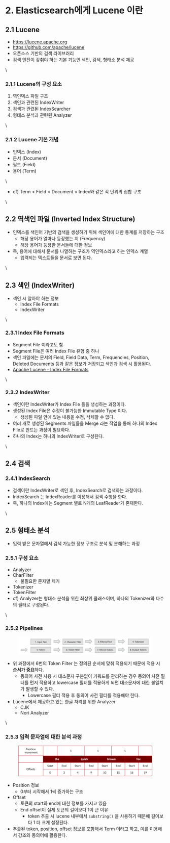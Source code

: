 # 2. Elasticsearch에게 Lucene 이란

## 2.1 Lucene

* https://lucene.apache.org
* https://github.com/apache/lucene
* 오픈소스 기반의 검색 라이브러리
* 검색 엔진이 갖춰야 하는 기본 기능인 색인, 검색, 형태소 분석 제공

\


### 2.1.1 Lucene의 구성 요소

1. 역인덱스 파일 구조
2. 색인과 관련된 IndexWriter
3. 검색과 관련된 IndexSearcher
4. 형태소 분석과 관련된 Analyzer

\


### 2.1.2 Lucene 기본 개념

* 인덱스 (Index)
* 문서 (Document)
* 필드 (Field)
* 용어 (Term)

\


* cf) Term < Field < Document < Index와 같은 각 단위의 집합 구조

\


## 2.2 역색인 파일 (Inverted Index Structure)

* 인덱스를 색인어 기반의 검색을 생성하기 위해 색인어에 대한 통계를 저장하는 구조
  * 해당 용어가 얼마나 등장했는 지 (Frequency)
  * 해당 용어가 등장한 문서들에 대한 정보
* 즉, 용어에 대해서 문서를 나열하는 구조가 역인덱스라고 하는 인덱스 계열
  * 입력되는 텍스트들을 문서로 보면 된다.

\


## 2.3 색인 (IndexWriter)

* 색인 시 알아야 하는 정보
  * Index File Formats
  * IndexWriter

\


### 2.3.1 Index File Formats

* Segment File 이라고도 함
* Segment File은 여러 Index File 유형 중 하나
* 색인 파일에는 문서의 Field, Field Data, Term, Frequencies, Position, Deleted Documents 등과 같은 정보가 저장되고 색인과 검색 시 활용된다.
* [Apache Lucene - Index File Formats](https://lucene.apache.org/core/9\_3\_0/core/org/apache/lucene/codecs/lucene92/package-summary.html#package.description)

\


### 2.3.2 IndexWriter

* 색인이란 IndexWriter가 Index File 들을 생성하는 과정이다.
* 생성된 Index File은 수정이 불가능한 Immutable Type 이다.
  * 생성된 파일 안에 있는 내용을 수정, 삭제할 수 없다.
* 여러 개로 생성된 Segments 파일들을 Merge 라는 작업을 통해 하나의 Index File로 만드는 과정이 필요하다.
* 하나의 Index는 하나의 IndexWriter로 구성된다.

\


## 2.4 검색

### 2.4.1 IndexSearch

* 검색이란 IndexWriter로 색인 후, IndexSearch로 검색하는 과정이다.
* IndexSearch 는 IndexReader를 이용해서 검색 수행을 한다.
* 즉, 하나의 Index에는 Segment 별로 N개의 LeafReader가 존재한다.

\


## 2.5 형태소 분석

* 입력 받은 문자열에서 검색 가능한 정보 구조로 분석 및 분해하는 과정

### 2.5.1 구성 요소

* Analyzer
* CharFilter
  * 불필요한 문자열 제거
* Tokenizer
* TokenFilter
* cf) Analyzer는 형태소 분석을 위한 최상위 클래스이며, 하나의 Tokenizer와 다수의 필터로 구성된다.

\


### 2.5.2 Pipelines

<figure><img src="../_images/ch01/02/img001.png" alt=""><figcaption></figcaption></figure>

* 위 과정에서 6번의 Token Filter 는 정의된 순서에 맞춰 적용되기 때문에 적용 시 **순서가 중요**하다.
  * 동의어 사전 사용 시 대소문자 구분없이 키워드를 관리하는 경우 동의어 사전 필터를 먼저 적용하고 lowercase 필터를 적용하게 되면 대소문자에 대한 불일치가 발생할 수 있다.
    * Lowercase 필터 적용 후 동의어 사전 필터를 적용해야 한다.
* Lucene에서 제공하고 있는 한글 처리를 위한 Analyzer
  * CJK
  * Nori Analyzer

\


### 2.5.3 입력 문자열에 대한 분석 과정

<figure><img src="../_images/ch01/02/img002.png" alt=""><figcaption></figcaption></figure>

* Position 정보
  * 0부터 시작해서 1씩 증가하는 구조
* Offset
  * 토큰의 start와 end에 대한 정보를 가지고 있음
  * End offset이 실제 토큰의 길이보다 1이 큰 이유
    * token 추출 시 lucene 내부에서 `substring()` 을 사용하기 때문에 길이보다 1 더 크게 설정된다.
* 추출된 token, position, offset 정보를 포함해서 Term 이라고 하고, 이를 이용해서 강조와 동의어에 활용한다.
